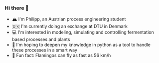### Hi there 👋
- :mountain_snow: I'm Philipp, an Austrian process engineering student
- :denmark: I'm currently doing an exchange at DTU in Denmark
- :computer: I'm interested in modeling, simulating and controlling fermentation based processes and plants
- :snake: I'm hoping to deepen my knowledge in python as a tool to handle these processes in a smart way
- :flamingo: Fun fact: Flamingos can fly as fast as 56 km/h

<!--
**Philipp0007/Philipp0007** is a ✨ _special_ ✨ repository because its `README.md` (this file) appears on your GitHub profile.

Here are some ideas to get you started:

- 🔭 I’m currently working on ...
- 🌱 I’m currently learning ...
- 👯 I’m looking to collaborate on ...
- 🤔 I’m looking for help with ...
- 💬 Ask me about ...
- 📫 How to reach me: ...
- 😄 Pronouns: ...
- ⚡ Fun fact: ...
-->
